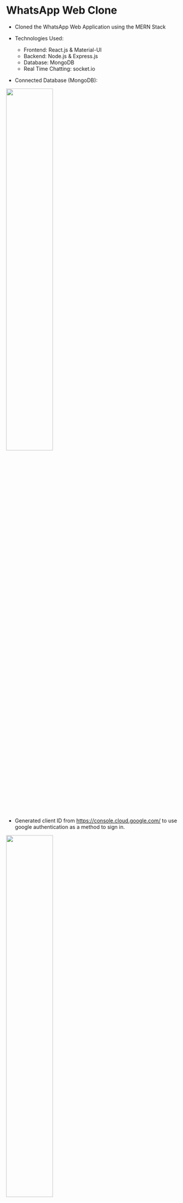 # WhatsApp Web Clone
 - Cloned the WhatsApp Web Application using the MERN Stack

 - Technologies Used: 
      - Frontend: React.js & Material-UI 
      - Backend: Node.js & Express.js 
      - Database: MongoDB 
      - Real Time Chatting: socket.io

- Connected Database (MongoDB):
<img src="https://user-images.githubusercontent.com/65996001/211464031-eca59086-e1ac-4fef-b32b-d95eb9433c8e.png" width=50% height=50%>

- Generated client ID from https://console.cloud.google.com/ to use google authentication as a method to sign in.
<img src="https://user-images.githubusercontent.com/65996001/211463776-90c462a9-afab-4cde-afe9-e82f78476eb4.png" width=50% height=50%>

- Preview of Login: 
<img src="https://user-images.githubusercontent.com/65996001/211464334-027ed03c-c8fe-4354-93df-354b01f4fd7f.png" width=50% height=50%>

- Preview of New Chat Window:
<img src="https://user-images.githubusercontent.com/65996001/211465328-1afa8544-8faf-4811-871d-37d0c3939279.png" width=50% height=50%>

- Sample image of actual WhatsApp Web:
<img src="https://user-images.githubusercontent.com/65996001/211469638-dd547808-360c-422d-9f73-b8dca1bc169c.png" width=50% height=50%>



